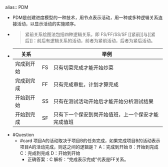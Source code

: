 alias:: PDM

- PDM是创建进度模型的一种技术，用节点表示活动，用一种或多种逻辑关系连接活动，以显示活动的实施顺序。
- > 紧前关系绘图法包括四种逻辑关系，即 
  FS/FF/SS/SF
  [[紧前]]与[[紧后]]：前后有逻辑关系的活动，前者为紧前活动，后者为紧后活动。
- | 关系       |      | 举例                                               |
  | ---------- | ---- | -------------------------------------------------- |
  | 完成到开始 | FS   | 只有切菜完成才能开始炒菜                           |
  | 完成到完成 | FF   | 只有完成审批，计划才算完成                         |
  | 开始到开始 | SS   | 只有在测试活动开始后才能开始分析测试结果           |
  | 开始到完成 | SF   | 只有下一个保安到岗开始值班，上一个保安才能完成值班 |
- #Question
	- #card 项目A的活动取决于项目B的任务完成，如果完成项目B的活动表示项目A的活动完成，则这之间的逻辑是？
	  A：完成到开始
	  B：开始到完成
	  C：完成到完成
	  D：开始到开始
		- 正确答案：C
		  解析：“完成表示完成”代表是FF关系。